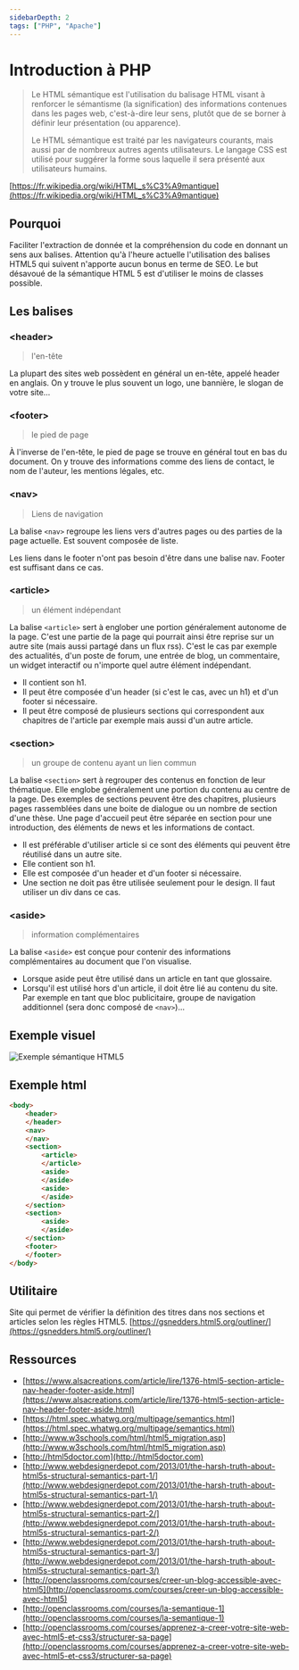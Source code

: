 ```yaml
---
sidebarDepth: 2
tags: ["PHP", "Apache"]
---
```


# Introduction à PHP

> Le HTML sémantique est l'utilisation du balisage HTML visant à renforcer le sémantisme (la signification) des informations contenues dans les pages web, c'est-à-dire leur sens, plutôt que de se borner à définir leur présentation (ou apparence).
>
>Le HTML sémantique est traité par les navigateurs courants, mais aussi par de nombreux autres agents utilisateurs. Le langage CSS est utilisé pour suggérer la forme sous laquelle il sera présenté aux utilisateurs humains.

[https://fr.wikipedia.org/wiki/HTML_s%C3%A9mantique](https://fr.wikipedia.org/wiki/HTML_s%C3%A9mantique)

<TagLinks />

## Pourquoi

Faciliter l'extraction de donnée et la compréhension du code en donnant un sens aux balises.
Attention qu'à l'heure actuelle l'utilisation des balises HTML5 qui suivent n'apporte aucun bonus en terme de SEO.
Le but désavoué de la sémantique HTML 5 est d'utiliser le moins de classes possible.

## Les balises

### &lt;header&gt;

>l'en-tête

La plupart des sites web possèdent en général un en-tête, appelé header en anglais. On y trouve le plus souvent un logo, une bannière, le slogan de votre site…


### &lt;footer&gt;

>le pied de page

À l'inverse de l'en-tête, le pied de page se trouve en général tout en bas du document. On y trouve des informations comme des liens de contact, le nom de l'auteur, les mentions légales, etc.

### &lt;nav&gt;

>Liens de navigation

La balise `<nav>` regroupe les liens vers d'autres pages ou des parties de la page actuelle. Est souvent composée de liste.

Les liens dans le footer n'ont pas besoin d'être dans une balise nav. Footer est suffisant dans ce cas.

### &lt;article&gt;

>un élément indépendant

La balise `<article>` sert à englober une portion généralement autonome de la page. C'est une partie de la page qui pourrait ainsi être reprise sur un autre site (mais aussi partagé dans un flux rss). C'est le cas par exemple des actualités, d'un poste de forum, une entrée de blog, un commentaire, un widget interactif ou n'importe quel autre élément indépendant.

- Il contient son h1.
- Il peut être composée d'un header (si c'est le cas, avec un h1) et d'un footer si nécessaire.
- Il peut être composé de plusieurs sections qui correspondent aux chapitres de l'article par exemple mais aussi d'un autre article.

### &lt;section&gt;

>un groupe de contenu ayant un lien commun

La balise `<section>` sert à regrouper des contenus en fonction de leur thématique. Elle englobe généralement une portion du contenu au centre de la page. Des exemples de sections peuvent être des chapitres, plusieurs pages rassemblées dans une boite de dialogue ou un nombre de section d'une thèse. Une page d'accueil peut être séparée en section pour une introduction, des éléments de news et les informations de contact.

- Il est préférable d'utiliser article si ce sont des éléments qui peuvent être réutilisé dans un autre site.
- Elle contient son h1.
- Elle est composée d'un header et d'un footer si nécessaire.
- Une section ne doit pas être utilisée seulement pour le design. Il faut utiliser un div dans ce cas.

### &lt;aside&gt;

>information complémentaires

La balise `<aside>` est conçue pour contenir des informations complémentaires au document que l'on visualise.

- Lorsque aside peut être utilisé dans un article en tant que glossaire.
- Lorsqu'il est utilisé hors d'un article, il doit être lié au contenu du site. Par exemple en tant que bloc publicitaire, groupe de navigation additionnel (sera donc composé de `<nav>`)...

## Exemple visuel

![Exemple sémantique HTML5](/images/frontend/01-semantique-html5/exemple.PNG)

## Exemple html

```html
<body>
    <header>
    </header>
    <nav>
    </nav>
    <section>
        <article>
        </article>
        <aside>
        </aside>
        <aside>
        </aside>
    </section>
    <section>
        <aside>
        </aside>
    </section>
    <footer>
    </footer>
</body>
```

## Utilitaire

Site qui permet de vérifier la définition des titres dans nos sections et articles selon les règles HTML5.
[https://gsnedders.html5.org/outliner/](https://gsnedders.html5.org/outliner/)

## Ressources

- [https://www.alsacreations.com/article/lire/1376-html5-section-article-nav-header-footer-aside.html](https://www.alsacreations.com/article/lire/1376-html5-section-article-nav-header-footer-aside.html)
- [https://html.spec.whatwg.org/multipage/semantics.html](https://html.spec.whatwg.org/multipage/semantics.html)
- [http://www.w3schools.com/html/html5_migration.asp](http://www.w3schools.com/html/html5_migration.asp)
- [http://html5doctor.com](http://html5doctor.com)
- [http://www.webdesignerdepot.com/2013/01/the-harsh-truth-about-html5s-structural-semantics-part-1/](http://www.webdesignerdepot.com/2013/01/the-harsh-truth-about-html5s-structural-semantics-part-1/)
- [http://www.webdesignerdepot.com/2013/01/the-harsh-truth-about-html5s-structural-semantics-part-2/](http://www.webdesignerdepot.com/2013/01/the-harsh-truth-about-html5s-structural-semantics-part-2/)
- [http://www.webdesignerdepot.com/2013/01/the-harsh-truth-about-html5s-structural-semantics-part-3/](http://www.webdesignerdepot.com/2013/01/the-harsh-truth-about-html5s-structural-semantics-part-3/)
- [http://openclassrooms.com/courses/creer-un-blog-accessible-avec-html5](http://openclassrooms.com/courses/creer-un-blog-accessible-avec-html5)
- [http://openclassrooms.com/courses/la-semantique-1](http://openclassrooms.com/courses/la-semantique-1)
- [http://openclassrooms.com/courses/apprenez-a-creer-votre-site-web-avec-html5-et-css3/structurer-sa-page](http://openclassrooms.com/courses/apprenez-a-creer-votre-site-web-avec-html5-et-css3/structurer-sa-page)
